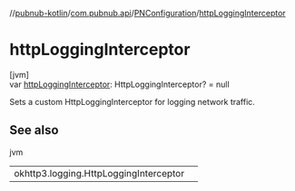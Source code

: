 //[pubnub-kotlin](../../../index.md)/[com.pubnub.api](../index.md)/[PNConfiguration](index.md)/[httpLoggingInterceptor](http-logging-interceptor.md)

# httpLoggingInterceptor

[jvm]\
var [httpLoggingInterceptor](http-logging-interceptor.md): HttpLoggingInterceptor? = null

Sets a custom HttpLoggingInterceptor for logging network traffic.

## See also

jvm

| | |
|---|---|
| okhttp3.logging.HttpLoggingInterceptor |  |
